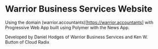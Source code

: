 # Warrior Business Services Website

Using the domain (warrior.accountants)[https://warrior.accountants] with Progressive Web App built using Polymer with the News App.  

Developed by Daniel Hodges of Warrior Business Services and Ken W. Button of Cloud Radix